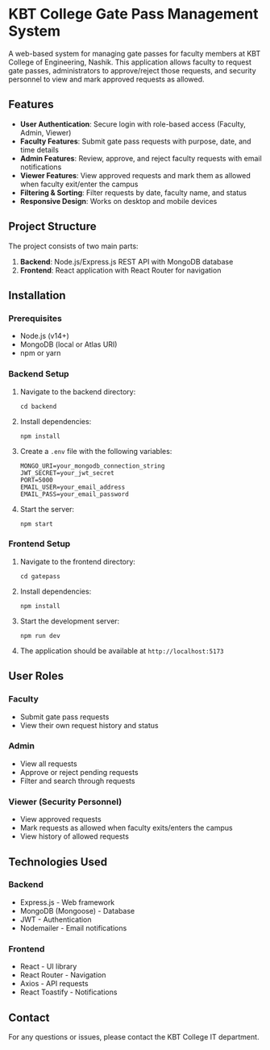 # KBT College Gate Pass Management System

A web-based system for managing gate passes for faculty members at KBT College of Engineering, Nashik. This application allows faculty to request gate passes, administrators to approve/reject those requests, and security personnel to view and mark approved requests as allowed.

## Features

- **User Authentication**: Secure login with role-based access (Faculty, Admin, Viewer)
- **Faculty Features**: Submit gate pass requests with purpose, date, and time details
- **Admin Features**: Review, approve, and reject faculty requests with email notifications
- **Viewer Features**: View approved requests and mark them as allowed when faculty exit/enter the campus
- **Filtering & Sorting**: Filter requests by date, faculty name, and status
- **Responsive Design**: Works on desktop and mobile devices

## Project Structure

The project consists of two main parts:

1. **Backend**: Node.js/Express.js REST API with MongoDB database
2. **Frontend**: React application with React Router for navigation

## Installation

### Prerequisites

- Node.js (v14+)
- MongoDB (local or Atlas URI)
- npm or yarn

### Backend Setup

1. Navigate to the backend directory:
   ```
   cd backend
   ```

2. Install dependencies:
   ```
   npm install
   ```

3. Create a `.env` file with the following variables:
   ```
   MONGO_URI=your_mongodb_connection_string
   JWT_SECRET=your_jwt_secret
   PORT=5000
   EMAIL_USER=your_email_address
   EMAIL_PASS=your_email_password
   ```

4. Start the server:
   ```
   npm start
   ```

### Frontend Setup

1. Navigate to the frontend directory:
   ```
   cd gatepass
   ```

2. Install dependencies:
   ```
   npm install
   ```

3. Start the development server:
   ```
   npm run dev
   ```

4. The application should be available at `http://localhost:5173`

## User Roles

### Faculty
- Submit gate pass requests
- View their own request history and status

### Admin
- View all requests
- Approve or reject pending requests
- Filter and search through requests

### Viewer (Security Personnel)
- View approved requests
- Mark requests as allowed when faculty exits/enters the campus
- View history of allowed requests

## Technologies Used

### Backend
- Express.js - Web framework
- MongoDB (Mongoose) - Database
- JWT - Authentication
- Nodemailer - Email notifications

### Frontend
- React - UI library
- React Router - Navigation
- Axios - API requests
- React Toastify - Notifications

## Contact

For any questions or issues, please contact the KBT College IT department. 
